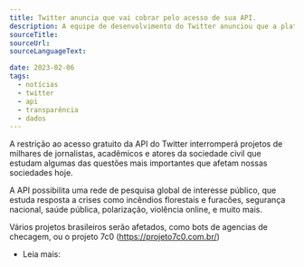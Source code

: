 ```yaml
---
title: Twitter anuncia que vai cobrar pelo acesso de sua API.
description: A equipe de desenvolvimento do Twitter anunciou que a plataforma não permitirá mais acesso gratuito à API. A restrição interromperá projetos de milhares de jornalistas, acadêmicos e atores da sociedade civil, no mundo todo.
sourceTitle:
sourceUrl:
sourceLanguageText:

date: 2023-02-06
tags:
  - notícias
  - twitter
  - api
  - transparência
  - dados
---
```


A restrição ao acesso gratuito da API do Twitter interromperá projetos de milhares de jornalistas, acadêmicos e atores da sociedade civil que estudam algumas das questões mais importantes que afetam nossas sociedades hoje.

A API possibilita uma rede de pesquisa global de interesse público, que estuda resposta a crises como incêndios florestais e furacões, segurança nacional, saúde pública, polarização, violência online, e muito mais.

Vários projetos brasileiros serão afetados, como bots de agencias de checagem, ou o projeto 7c0 (https://projeto7c0.com.br/)





* Leia mais:

